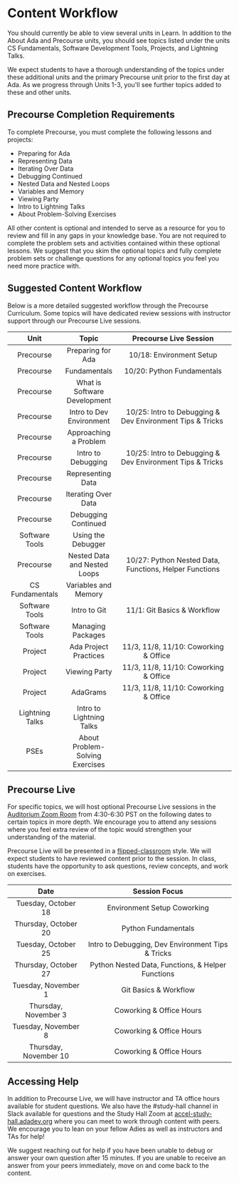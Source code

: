 # Content Workflow
You should currently be able to view several units in Learn. In addition to the About Ada and Precourse units, you should see topics listed under the units CS Fundamentals, Software Development Tools, Projects, and Lightning Talks.

We expect students to have a thorough understanding of the topics under these additional units and the primary Precourse unit prior to the first day at Ada. As we progress through Units 1-3, you'll see further topics added to these and other units. 

## Precourse Completion Requirements

To complete Precourse, you must complete the following lessons and projects:
- Preparing for Ada
- Representing Data
- Iterating Over Data
- Debugging Continued
- Nested Data and Nested Loops
- Variables and Memory
- Viewing Party
- Intro to Lightning Talks
- About Problem-Solving Exercises 

All other content is optional and intended to serve as a resource for you to review and fill in any gaps in your knowledge base. You are not required to complete the problem sets and activities contained within these optional lessons. We suggest that you skim the optional topics and fully complete problem sets or challenge questions for any optional topics you feel you need more practice with. 

## Suggested Content Workflow

Below is a more detailed suggested workflow through the Precourse Curriculum. Some topics will have dedicated review sessions with instructor support through our Precourse Live sessions. 

| Unit               | Topic                           | Precourse Live Session                                    | Required? |
|:------------------:|:-------------------------------:|:---------------------------------------------------------:|:---------:|
| Precourse          | Preparing for Ada               | 10/18: Environment Setup                                  | Yes       |
| Precourse          | Fundamentals                    | 10/20: Python Fundamentals                                | No        |
| Precourse          | What is Software Development    |                                                           | No        | 
| Precourse          | Intro to Dev Environment        | 10/25: Intro to Debugging & Dev Environment Tips & Tricks | No        |
| Precourse          | Approaching a  Problem          |                                                           | No        |
| Precourse          | Intro to Debugging              | 10/25: Intro to Debugging & Dev Environment Tips & Tricks | No        |
| Precourse          | Representing Data               |                                                           | Yes       |
| Precourse          | Iterating Over Data             |                                                           | Yes       |
| Precourse          | Debugging Continued             |                                                           | Yes       |
| Software Tools     | Using the Debugger              |                                                           | No        |
| Precourse          | Nested Data and Nested Loops    | 10/27: Python Nested Data, Functions, Helper Functions    | Yes       |
| CS Fundamentals    | Variables and Memory            |                                                           | Yes       |
| Software Tools     | Intro to Git                    | 11/1: Git Basics & Workflow                               | No        |
| Software Tools     | Managing Packages               |                                                           | No        |
| Project            | Ada Project Practices           | 11/3, 11/8, 11/10: Coworking & Office                     | No        |
| Project            | Viewing Party                   | 11/3, 11/8, 11/10: Coworking & Office                     | Yes       |
| Project            | AdaGrams                        | 11/3, 11/8, 11/10: Coworking & Office                     | No        |
| Lightning Talks    | Intro to Lightning Talks        |                                                           | Yes       |
| PSEs               | About Problem-Solving Exercises |                                                           | Yes       |

## Precourse Live
For specific topics, we will host optional Precourse Live sessions in the [Auditorium Zoom Room](http://aud-accel.adadev.org) from 4:30-6:30 PST on the following dates to certain topics in more depth. We encourage you to attend any sessions where you feel extra review of the topic would strengthen your understanding of the material. 

Precourse Live will be presented in a [flipped-classroom](https://omerad.msu.edu/index.php?option=com_content&view=article&id=162:what-why-and-how-to-implement-a-flipped-classroom-model&catid=27:teaching) style. We will expect students to have reviewed content prior to the session. In class, students have the opportunity to ask questions, review concepts, and work on exercises.

| Date                  | Session Focus                                     | 
|:---------------------:| :------------------------------------------------:|
| Tuesday, October 18   | Environment Setup Coworking                       |
| Thursday, October 20  | Python Fundamentals                               |
| Tuesday, October 25   | Intro to Debugging, Dev Environment Tips & Tricks |
| Thursday, October 27  | Python Nested Data, Functions, & Helper Functions |
| Tuesday, November 1   | Git Basics & Workflow                             |
| Thursday, November 3  | Coworking & Office Hours                          |
| Tuesday, November 8   | Coworking & Office Hours                          |     
| Thursday, November 10 | Coworking & Office Hours                          |

## Accessing Help

In addition to Precourse Live, we will have instructor and TA office hours available for student questions. We also have the #study-hall channel in Slack available for questions and the Study Hall Zoom at [accel-study-hall.adadev.org](http://accel-study-hall.adadev.org) where you can meet to work through content with peers. We encourage you to lean on your fellow Adies as well as instructors and TAs for help!

We suggest reaching out for help if you have been unable to debug or answer your own question after 15 minutes. If you are unable to receive an answer from your peers immediately, move on and come back to the content. 